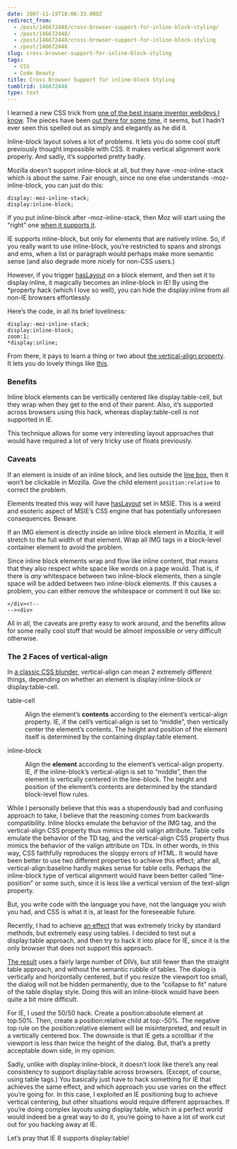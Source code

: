 ```yaml
---
date: 2007-11-19T18:06:33.000Z
redirect_from:
  - /post/146672448/cross-browser-support-for-inline-block-styling/
  - /post/146672448/
  - /post/146672448/cross-browser-support-for-inline-block-styling
  - /post/146672448
slug: cross-browser-support-for-inline-block-styling
tags:
  - CSS
  - Code Beauty
title: Cross Browser Support for inline-block Styling
tumblrid: 146672448
type: text
---
```

<p>I learned a new CSS trick from <a href="http://blog.hedgerwow.com/">one of the best insane inventor webdevs I know</a>.  The pieces have been <a href="http://www.google.com/search?q=display%3A-moz-inline-stack%3B+display%3Ainline%3B+display%3Ainline-block%3B+zoom%3A1%3B">out there for some time</a>, it seems, but I hadn&rsquo;t ever seen this spelled out as simply and elegantly as he did it.</p>

<p>Inline-block layout solves a lot of problems.  It lets you do some cool stuff previously thought impossible with CSS.  It makes vertical alignment work properly.  And sadly, it&rsquo;s supported pretty badly.</p>

<p>Mozilla doesn&rsquo;t support inline-block at all, but they have -moz-inline-stack which is about the same.  Fair enough, since no one else understands -moz-inline-block, you can just do this:</p>

<p><code class="block css">display:-moz-inline-stack;
display:inline-block;</code></p>

<p>If you put inline-block after -moz-inline-stack, then Moz will start using the &ldquo;right&rdquo; one <a title="That is, with version 3" href="http://developer.mozilla.org/en/docs/Firefox_3_for_developers">when it supports it</a>.</p>

<p>IE supports inline-block, but only for elements that are natively inline.  So, if you really want to use inline-block, you&rsquo;re restricted to spans and strongs and ems, when a list or paragraph would perhaps make more semantic sense (and also degrade more nicely for non-CSS users.)</p>

<p>However, if you trigger <a href="http://www.satzansatz.de/cssd/onhavinglayout.html">hasLayout</a> on a block element, and then set it to display:inline, it magically becomes an inline-block in IE!  By using the *property hack (which I love so well), you can hide the display:inline from all non-IE browsers effortlessly.</p>

<p>Here&rsquo;s the code, in all its brief loveliness:</p>

<p><code class="css block">display:-moz-inline-stack;
display:inline-block;
zoom:1;
*display:inline;</code></p>

<p>From there, it pays to learn a thing or two about <a href="http://www.w3.org/TR/CSS21/visudet.html#propdef-vertical-align">the vertical-align property</a>.  It lets you do lovely things like <a href="http://foohack.com/tests/vertical-align/image-labels.html">this</a>.</p>

<h3>Benefits</h3>

<p>Inline block elements can be vertically centered like display:table-cell, but they wrap when they get to the end of their parent.  Also, it&rsquo;s supported across browsers using this hack, whereas display:table-cell is not supported in IE.</p>

<p>This technique allows for some very interesting layout approaches that would have required a lot of very tricky use of floats previously.</p>

<h3>Caveats</h3>

<p>If an element is inside of an inline block, and lies outside the <a href="http://www.w3.org/TR/REC-CSS2/visuren.html#inline-formatting">line box</a>, then it won&rsquo;t be clickable in Mozilla.  Give the child element <code>position:relative</code> to correct the problem.</p>

<p>Elements treated this way will have <a href="http://www.satzansatz.de/cssd/onhavinglayout.html">hasLayout</a> set in MSIE.  This is a weird and esoteric aspect of MSIE&rsquo;s CSS engine that has potentially unforeseen consequences.  Beware.</p>

<p>If an IMG element is directly inside an inline block element in Mozilla, it will stretch to the full width of that element.  Wrap all IMG tags in a block-level container element to avoid the problem.</p>

<p>Since inline block elements wrap and flow like inline content, that means that they also respect white space like words on a page would.  That is, if there is <em>any</em> whitespace between two inline-block elements, then a single space will be added between two inline-block elements.  If this causes a problem, you can either remove the whitespace or comment it out like so:</p>

<p><code class="html block">&lt;/div&gt;&lt;!--
--&gt;&lt;div&gt;</code></p>

<p>All in all, the caveats are pretty easy to work around, and the benefits allow for some really cool stuff that would be almost impossible or very difficult otherwise.</p>

<h3>The 2 Faces of vertical-align</h3>

<p>In <a href="http://foohack.com/2007/10/top-5-css-mistakes/#p41_vertical_alignment">a classic CSS blunder</a>, vertical-align can mean 2 extremely different things, depending on whether an element is display:inline-block or display:table-cell.</p>

<dl><dt>table-cell</dt>
<dd><p>Align the element&rsquo;s <strong>contents</strong> according to the element&rsquo;s vertical-align property.  IE, if the cell&rsquo;s vertical-align is set to &ldquo;middle&rdquo;, then vertically center the element&rsquo;s contents.  The height and position of the element itself is determined by the containing display:table element.</p></dd>
<dt>inline-block</dt>
<dd><p>Align the <strong>element</strong> according to the element&rsquo;s vertical-align property.  IE, if the inline-block&rsquo;s vertical-align is set to &ldquo;middle&rdquo;, then the element is vertically centered in the line-block.  The height and position of the element&rsquo;s contents are determined by the standard block-level flow rules.</p>
</dd>
</dl><p>While I personally believe that this was a stupendously bad and confusing approach to take, I believe that the reasoning comes from backwards compatibility.  Inline blocks emulate the behavior of the IMG tag, and the vertical-align CSS property thus mimics the old valign attribute.  Table cells emulate the behavior of the TD tag, and the vertical-align CSS property thus mimics the behavior of the valign attribute on TDs.  In other words, in this way, CSS faithfully reproduces the sloppy errors of HTML.  It would have been better to use two different properties to achieve this effect; after all, vertical-align:baseline hardly makes sense for table cells.  Perhaps the inline-block type of vertical alignment would have been better called &ldquo;line-position&rdquo; or some such, since it is less like a vertical version of the text-align property.</p>

<p>But, you write code with the language you have, not the language you wish you had, and CSS is what it is, at least for the foreseeable future.</p>

<p>Recently, I had to achieve <a href="http://foohack.com/tests/vertical-align/dialog-table.html">an effect</a> that was extremely tricky by standard methods, but extremely easy using tables.  I decided to test out a display:table approach, and then try to hack it into place for IE, since it is the only browser that does not support this approach.</p>

<p><a href="http://foohack.com/tests/vertical-align/dialog.html">The result</a> uses a fairly large number of DIVs, but still fewer than the straight table approach, and without the semantic rubble of tables.  The dialog is vertically and horizontally centered, but if you resize the viewport too small, the dialog will not be hidden permanently, due to the &ldquo;collapse to fit&rdquo; nature of the table display style.  Doing this will an inline-block would have been quite a bit more difficult.</p>

<p>For IE, I used the 50/50 hack.  Create a position:absolute element at top:50%.  Then, create a position:relative child at top:-50%.  The negative top rule on the position:relative element will be misinterpreted, and result in a vertically centered box.  The downside is that IE gets a scrollbar if the viewport is less than twice the height of the dialog.  But, that&rsquo;s a pretty acceptable down side, in my opinion.</p>

<p>Sadly, unlike with display:inline-block, it doesn&rsquo;t look like there&rsquo;s any real consistency to support display:table across browsers.  (Except, of course, using table tags.)  You basically just have to hack something for IE that achieves the same effect, and which approach you use varies on the effect you&rsquo;re going for.  In this case, I exploited an IE positioning bug to achieve vertical centering, but other situations would require different approaches.  If you&rsquo;re doing complex layouts using display:table, which in a perfect world would indeed be a great way to do it, you&rsquo;re going to have a lot of work cut out for you hacking away at IE.</p>

<p>Let&rsquo;s pray that IE 8 supports display:table!</p>

